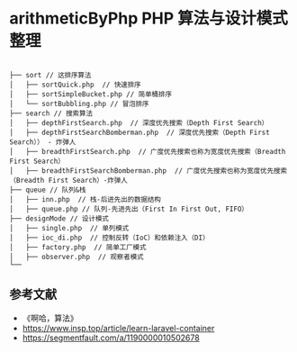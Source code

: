 # arithmeticByPhp PHP 算法与设计模式整理

```

├── sort // 这排序算法
│   ├── sortQuick.php  // 快速排序
│   ├── sortSimpleBucket.php // 简单桶排序
│   └── sortBubbling.php // 冒泡排序
├── search // 搜索算法
│   ├── depthFirstSearch.php  // 深度优先搜索（Depth First Search）
│   ├── depthFirstSearchBomberman.php  // 深度优先搜索（Depth First Search）） - 炸弹人
│   ├── breadthFirstSearch.php  // 广度优先搜索也称为宽度优先搜索（Breadth First Search）
│   ├── breadthFirstSearchBomberman.php  // 广度优先搜索也称为宽度优先搜索（Breadth First Search）-炸弹人
├── queue // 队列&栈
│   ├── inn.php  // 栈-后进先出的数据结构
│   ├── queue.php // 队列-先进先出（First In First Out, FIFO）
├── designMode // 设计模式
│   ├── single.php  // 单列模式
│   ├── ioc_di.php  // 控制反转（IoC）和依赖注入（DI）
│   ├── factory.php  // 简单工厂模式
│   ├── observer.php  // 观察者模式
└──

```


## 参考文献
- 《啊哈，算法》
- https://www.insp.top/article/learn-laravel-container
- https://segmentfault.com/a/1190000010502678


